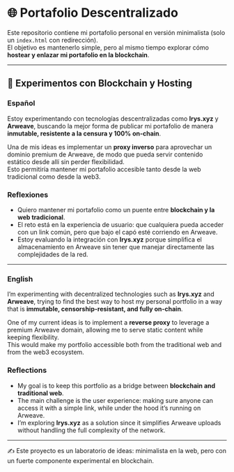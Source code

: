 # 🌐 Portafolio Descentralizado

Este repositorio contiene mi portafolio personal en versión minimalista (solo un `index.html` con redirección).  
El objetivo es mantenerlo simple, pero al mismo tiempo explorar cómo **hostear y enlazar mi portafolio en la blockchain**.

---

## 🚀 Experimentos con Blockchain y Hosting

### Español

Estoy experimentando con tecnologías descentralizadas como **Irys.xyz** y **Arweave**, buscando la mejor forma de publicar mi portafolio de manera **inmutable, resistente a la censura y 100% on-chain**.

Una de mis ideas es implementar un **proxy inverso** para aprovechar un dominio premium de Arweave, de modo que pueda servir contenido estático desde allí sin perder flexibilidad.  
Esto permitiría mantener mi portafolio accesible tanto desde la web tradicional como desde la web3.

### Reflexiones

- Quiero mantener mi portafolio como un puente entre **blockchain y la web tradicional**.
- El reto está en la experiencia de usuario: que cualquiera pueda acceder con un link común, pero que bajo el capó esté corriendo en Arweave.
- Estoy evaluando la integración con **Irys.xyz** porque simplifica el almacenamiento en Arweave sin tener que manejar directamente las complejidades de la red.

---

### English

I’m experimenting with decentralized technologies such as **Irys.xyz** and **Arweave**, trying to find the best way to host my personal portfolio in a way that is **immutable, censorship-resistant, and fully on-chain**.

One of my current ideas is to implement a **reverse proxy** to leverage a premium Arweave domain, allowing me to serve static content while keeping flexibility.  
This would make my portfolio accessible both from the traditional web and from the web3 ecosystem.

### Reflections

- My goal is to keep this portfolio as a bridge between **blockchain and traditional web**.
- The main challenge is the user experience: making sure anyone can access it with a simple link, while under the hood it’s running on Arweave.
- I’m exploring **Irys.xyz** as a solution since it simplifies Arweave uploads without handling the full complexity of the network.

---

✍️ Este proyecto es un laboratorio de ideas: minimalista en la web, pero con un fuerte componente experimental en blockchain.

